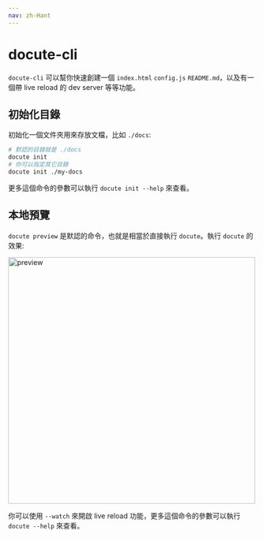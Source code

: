 ```yaml
---
nav: zh-Hant
---
```


# docute-cli

`docute-cli` 可以幫你快速創建一個 `index.html` `config.js` `README.md`，以及有一個帶 live reload 的 dev server 等等功能。

## 初始化目錄

初始化一個文件夾用來存放文檔，比如 `./docs`:

```bash
# 默認的目錄就是 ./docs
docute init
# 你可以指定其它目錄
docute init ./my-docs
```

更多這個命令的參數可以執行 `docute init --help` 來查看。

## 本地預覽

`docute preview` 是默認的命令，也就是相當於直接執行 `docute`。執行 `docute` 的效果:

<img src="./assets/command-preview.png" alt="preview" width="500">

你可以使用 `--watch` 來開啟 live reload 功能，更多這個命令的參數可以執行 `docute --help` 來查看。
